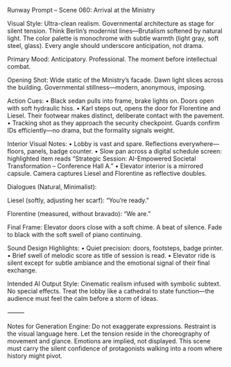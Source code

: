 Runway Prompt – Scene 060: Arrival at the Ministry

Visual Style:
Ultra-clean realism. Governmental architecture as stage for silent tension. Think Berlin’s modernist lines—Brutalism softened by natural light. The color palette is monochrome with subtle warmth (light gray, soft steel, glass). Every angle should underscore anticipation, not drama.

Primary Mood:
Anticipatory. Professional. The moment before intellectual combat.

Opening Shot:
Wide static of the Ministry’s facade. Dawn light slices across the building. Governmental stillness—modern, anonymous, imposing.

Action Cues:
	•	Black sedan pulls into frame, brake lights on. Doors open with soft hydraulic hiss.
	•	Karl steps out, opens the door for Florentine and Liesel. Their footwear makes distinct, deliberate contact with the pavement.
	•	Tracking shot as they approach the security checkpoint. Guards confirm IDs efficiently—no drama, but the formality signals weight.

Interior Visual Notes:
	•	Lobby is vast and spare. Reflections everywhere—floors, panels, badge counter.
	•	Slow pan across a digital schedule screen: highlighted item reads “Strategic Session: AI-Empowered Societal Transformation – Conference Hall A.”
	•	Elevator interior is a mirrored capsule. Camera captures Liesel and Florentine as reflective doubles.

Dialogues (Natural, Minimalist):

Liesel (softly, adjusting her scarf): “You’re ready.”

Florentine (measured, without bravado): “We are.”

Final Frame:
Elevator doors close with a soft chime. A beat of silence. Fade to black with the soft swell of piano continuing.

Sound Design Highlights:
	•	Quiet precision: doors, footsteps, badge printer.
	•	Brief swell of melodic score as title of session is read.
	•	Elevator ride is silent except for subtle ambiance and the emotional signal of their final exchange.

Intended AI Output Style:
Cinematic realism infused with symbolic subtext. No special effects. Treat the lobby like a cathedral to state function—the audience must feel the calm before a storm of ideas.

⸻

Notes for Generation Engine:
Do not exaggerate expressions. Restraint is the visual language here. Let the tension reside in the choreography of movement and glance. Emotions are implied, not displayed. This scene must carry the silent confidence of protagonists walking into a room where history might pivot.
